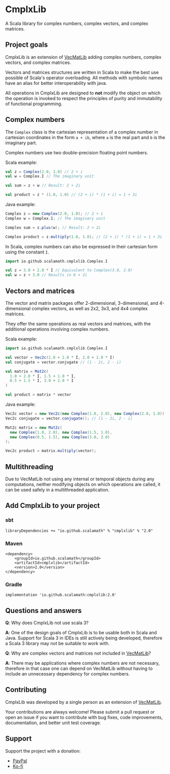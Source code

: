 
# CmplxLib

A Scala library for complex numbers, complex vectors, and complex matrices.

## Project goals

CmplxLib is an extension of [VecMatLib](https://github.com/HexagonNico/VecMatLib) adding complex numbers, complex vectors, and complex matrices.

Vectors and matrices structures are written in Scala to make the best use possible of Scala's operator overloading.
All methods with symbolic names have an alias for better interoperability with java.

All operations in CmplxLib are designed to **not** modify the object on which the operation is invoked to respect the principles of purity and immutability of functional programming.

## Complex numbers

The `Complex` class is the cartesian representation of a complex number in cartesian coordinates in the form `a + ib`,
where `a` is the real part and `b` is the imaginary part.

Complex numbers use two double-precision floating point numbers.

Scala example:
```scala
val z = Complex(2.0, 1.0) // 2 + i
val w = Complex.I // The imaginary unit

val sum = z + w // Result: 2 + 2i

val product = z * (1.0, 1.0) // (2 + i) * (1 + i) = 1 + 3i
```

Java example:
```java
Complex z = new Complex(2.0, 1.0); // 2 + i
Complex w = Complex.I; // The imaginary unit

Complex sum = z.plus(w); // Result: 2 + 2i

Complex product = z.multiply(1.0, 1.0); // (2 + i) * (1 + i) = 1 + 3i
```

In Scala, complex numbers can also be expressed in their cartesian form using the constant `I`.

```scala
import io.github.scalamath.cmplxlib.Complex.I

val z = 3.0 + 2.0 * I // Equivalent to Complex(3.0, 2.0)
val w = z + 3.0 // Results in 6 + 2i
```

## Vectors and matrices

The vector and matrix packages offer 2-dimensional, 3-dimensional, and 4-dimensional complex vectors, as well as 2x2,
3x3, and 4x4 complex matrices.

They offer the same operations as real vectors and matrices, with the additional operations involving complex numbers.

Scala example:

```scala
import io.github.scalamath.cmplxlib.Complex.I

val vector = Vec2c(1.0 + 2.0 * I, 2.0 + 1.0 * I)
val conjugate = vector.conjugate // (1 - 2i, 2 - i)

val matrix = Mat2c(
  1.0 + 2.0 * I, 1.5 + 1.0 * I,
  0.5 + 1.5 * I, 3.0 + 2.0 * I
)

val product = matrix * vector
```

Java example:
```java
Vec2c vector = new Vec2c(new Complex(1.0, 2.0), new Complex(2.0, 1.0)); // [1 + 2i, 2 + i]
Vec2c conjugate = vector.conjugate(); // [1 - 2i, 2 - i]

Mat2c matrix = new Mat2c(
  new Complex(1.0, 2.0), new Complex(1.5, 1.0),
  new Complex(0.5, 1.5), new Complex(3.0, 2.0)
);

Vec2c product = matrix.multiply(vector);
```

## Multithreading

Due to VecMatLib not using any internal or temporal objects during any computations, neither modifying objects on which operations are called, it can be used safely in a multithreaded application.

## Add CmplxLib to your project

### sbt

```
libraryDependencies += "io.github.scalamath" % "cmplxlib" % "2.0"
```

### Maven

```
<dependency>
    <groupId>io.github.scalamath</groupId>
    <artifactId>cmplxlib</artifactId>
    <version>2.0</version>
</dependency>
```

### Gradle

```
implementation 'io.github.scalamath:cmplxlib:2.0'
```

## Questions and answers

**Q**: Why does CmplxLib not use scala 3?

**A**: One of the design goals of CmplxLib is to be usable both in Scala and Java. Support for Scala 3 in IDEs is still actively being developed, therefore a Scala 3 library may not be suitable to work with.

**Q**: Why are complex vectors and matrices not included in [VecMatLib](https://github.com/HexagonNico/VecMatLib)?

**A**: There may be applications where complex numbers are not necessary, therefore in that case one can depend on VecMatLib without having to include an unnecessary dependency for complex numbers.

## Contributing

CmplxLib was developed by a single person as an extension of [VecMatLib](https://github.com/HexagonNico/VecMatLib).

Your contributions are always welcome! Please submit a pull request or open an issue if you want to contribute with bug
fixes, code improvements, documentation, and better unit test coverage.

## Support

Support the project with a donation:

* [PayPal](https://paypal.me/hexagonnico)
* [Ko-fi](https://ko-fi.com/HexagonNico)